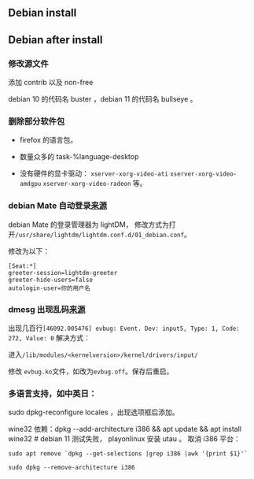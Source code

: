 ## Debian install


## Debian after install

### 修改源文件

添加 contrib 以及 non-free

debian 10 的代码名 buster ，debian 11 的代码名 bullseye 。

> 


### 删除部分软件包

- firefox 的语言包。

- 数量众多的 task-%language-desktop

- 没有硬件的显卡驱动： `xserver-xorg-video-ati` `xserver-xorg-video-amdgpu` `xserver-xorg-video-radeon` 等。



### debian Mate 自动登录[来源](https://ubuntu-mate.community/t/auto-login-to-the-desktop/60)

  debian Mate 的登录管理器为 lightDM， 修改方式为打开`/usr/share/lightdm/lightdm.conf.d/01_debian.conf`。
  
  修改为以下：
  
  ```
[Seat:*]
greeter-session=lightdm-greeter
greeter-hide-users=false
autologin-user=你的用户名
```

### dmesg 出现乱码[来源](http://forums.debian.net/viewtopic.php?t=8457)

出现几百行`[46092.005476] evbug: Event. Dev: input5, Type: 1, Code: 272, Value: 0`
解决方式：

  进入`/lib/modules/<kernelversion>/kernel/drivers/input/`
  
  修改 `evbug.ko`文件，如改为`evbug.off`。保存后重启。
  
  
### 多语言支持，如中英日：
  
 sudo dpkg-reconfigure locales ，出现选项框后添加。
 
 wine32 依赖：dpkg --add-architecture i386 && apt update && apt install wine32 # debian 11 测试失败， playonlinux 安装 utau 。
 取消 i386 平台： 
 
 ```
 sudo apt remove `dpkg --get-selections |grep i386 |awk '{print $1}'`
 
 sudo dpkg --remove-architecture i386
 ```
